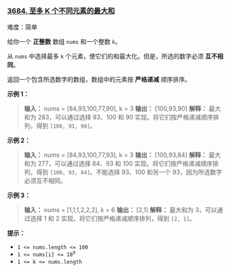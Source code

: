 ### [3684\. 至多 K 个不同元素的最大和](https://leetcode.cn/problems/maximize-sum-of-at-most-k-distinct-elements/)

难度：简单

给你一个 **正整数** 数组 `nums` 和一个整数 `k`。

从 `nums` 中选择最多 `k` 个元素，使它们的和最大化。但是，所选的数字必须 **互不相同**。

返回一个包含所选数字的数组，数组中的元素按 **严格递减** 顺序排序。

**示例 1：**

> **输入：** nums = [84,93,100,77,90], k = 3
> **输出：** [100,93,90]
> **解释：**
> 最大和为 283，可以通过选择 93、100 和 90 实现。将它们按严格递减顺序排列，得到 `[100, 93, 90]`。

**示例 2：**

> **输入：** nums = [84,93,100,77,93], k = 3
> **输出：** [100,93,84]
> **解释：**
> 最大和为 277，可以通过选择 84、93 和 100 实现。将它们按严格递减顺序排列，得到 `[100, 93, 84]`。不能选择 93、100 和另一个 93，因为所选数字必须互不相同。

**示例 3：**

> **输入：** nums = [1,1,1,2,2,2], k = 6
> **输出：** [2,1]
> **解释：**
> 最大和为 3，可以通过选择 1 和 2 实现。将它们按严格递减顺序排列，得到 `[2, 1]`。

**提示：**

- `1 <= nums.length <= 100`
- <code>1 <= nums[i] <= 10<sup>9</sup></code>
- `1 <= k <= nums.length`
